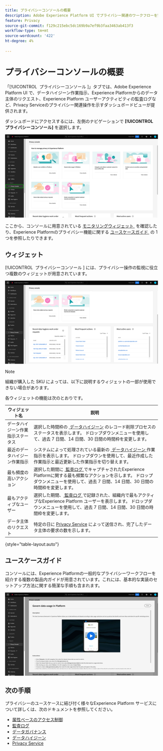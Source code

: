 ```yaml
---
title: プライバシーコンソールの概要
description: Adobe Experience Platform UI でプライバシー関連のワークフローを監視する方法について説明します。
feature: Privacy
source-git-commit: f129c215ebc5dc169b9a7ef9b3faa3463ab413f3
workflow-type: tm+mt
source-wordcount: '422'
ht-degree: 4%

---
```


# プライバシーコンソールの概要

「[!UICONTROL &#x200B; プライバシーコンソール &#x200B;]」タブでは、Adobe Experience Platform UI で、データハイジーン作業指示、Experience Platformからのデータ主体のリクエスト、Experience Platform ユーザーアクティビティの監査ログなど、Privacy Serviceのプライバシー関連操作を示すダッシュボードビューが提供されます。

ダッシュボードにアクセスするには、左側のナビゲーションで **[!UICONTROL プライバシーコンソール]** を選択します。

![Experience Platform UI 内の左側のナビゲーションで [!UICONTROL &#x200B; プライバシーコンソール &#x200B;] が選択されていることを示す画像 &#x200B;](../images/governance-privacy-security/privacy-console/left-nav.png)

ここから、コンソールに用意されている [&#x200B; モニタリングウィジェット &#x200B;](#widgets) を確認したり、Experience Platformのプライバシー機能に関する [&#x200B; ユースケースガイド &#x200B;](#use-case-guides) の 1 つを参照したりできます。

## ウィジェット

[!UICONTROL &#x200B; プライバシーコンソール &#x200B;] には、プライバシー操作の監視に役立つ複数のウィジェットが用意されています。

![Experience Platform UI 内の左側のナビゲーションで [!UICONTROL &#x200B; プライバシーコンソール &#x200B;] が選択されていることを示す画像 &#x200B;](../images/governance-privacy-security/privacy-console/widgets.png)

>[!NOTE]
>
>組織が購入した SKU によっては、以下に説明するウィジェットの一部が使用できない場合があります。

各ウィジェットの機能は次のとおりです。

| ウィジェット名 | 説明 |
| --- | --- |
| データハイジーン作業指示ステータス | 選択した時間枠の [&#x200B; データハイジーン &#x200B;](../../hygiene/home.md) のレコード削除プロセスのステータスを表示します。 ドロップダウンメニューを使用して、過去 7 日間、14 日間、30 日間の時間枠を変更します。 |
| 最近のデータハイジーン作業指示 | システムによって処理されている最新の [&#x200B; データハイジーン &#x200B;](../../hygiene/home.md) 作業指示を表示します。 ドロップダウンを使用して、最近作成した作業指示と最近更新した作業指示を切り替えます。 |
| 最も頻度の高いアクション | 選択した期間に [&#x200B; 監査ログ &#x200B;](./audit-logs/overview.md) でキャプチャされたExperience Platformに関する最も頻繁なアクションを示します。 ドロップダウンメニューを使用して、過去 7 日間、14 日間、30 日間の時間枠を変更します。 |
| 最もアクティブなユーザー | 選択した期間、[&#x200B; 監査ログ &#x200B;](./audit-logs/overview.md) で記録された、組織内で最もアクティブなExperience Platform ユーザーを表示します。 ドロップダウンメニューを使用して、過去 7 日間、14 日間、30 日間の時間枠を変更します。 |
| データ主体のリクエスト | 特定の日に [Privacy Service](../../privacy-service/home.md) によって送信され、完了したデータ主体の要求の数を示します。 |

{style="table-layout:auto"}

## ユースケースガイド

コンソールには、Experience Platformの一般的なプライバシーワークフローを紹介する複数の製品内ガイドが用意されています。これには、基本的な実装のセットアップ方法に関する簡潔な手順も含まれます。

![Experience Platform UI 内の左側のナビゲーションで [!UICONTROL &#x200B; プライバシーコンソール &#x200B;] が選択されていることを示す画像 &#x200B;](../images/governance-privacy-security/privacy-console/use-case-guide.png)

## 次の手順

プライバシーのユースケースに結び付く様々なExperience Platform サービスについて詳しくは、次のドキュメントを参照してください。

* [属性ベースのアクセス制御](../../access-control/abac/overview.md)
* [監査ログ](./audit-logs/overview.md)
* [データガバナンス](../../data-governance/home.md)
* [データハイジーン](../../hygiene/home.md)
* [Privacy Service](../../privacy-service/home.md)
